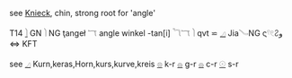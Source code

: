 see [Knieck](Knieck), chin, strong root for 'angle'  

T14 [𓌙](𓌙) GN 𓌙 NG ţangeł 𓄓 angle winkel -tan[i] <sic stickma> 𓆓𓄓 𓌙 qvt ⋍ [𓈎](𓈎) Jia𓄏NG ς𓍢𓏲𐀸و  ⇔ KFT  

see [𓈎](𓈎) Kurn,keras,Horn,kurs,kurve,kreis [𓊖](𓊖) k-r [𓐍](𓐍) g-r [𓐍](𓐍) c-r [𓇳](𓇳) s-r  